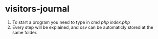 # visitors-journal

1. To start a program you need to type in cmd *php index.php*
2. Every step will be explained, and csv can be automaticly stored at the same folder.
